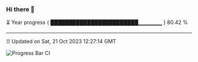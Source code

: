 ### Hi there 👋

⏳ Year progress { ████████████████████████▁▁▁▁▁▁ } 80.42 %

---

⏰ Updated on Sat, 21 Oct 2023 12:27:14 GMT

![Progress Bar CI](https://github.com/liununu/liununu/workflows/Progress%20Bar%20CI/badge.svg)
